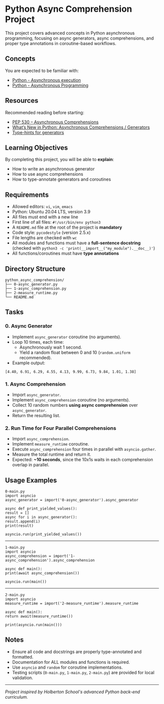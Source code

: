 # Python Async Comprehension Project

This project covers advanced concepts in Python asynchronous programming, focusing on async generators, async comprehensions, and proper type annotations in coroutine-based workflows.

## Concepts

You are expected to be familiar with:
- [Python - Asynchronous execution](https://intranet.hbtn.io/concepts/1173)
- [Python - Asynchronous Programming](https://intranet.hbtn.io/concepts/1174)

## Resources

Recommended reading before starting:
- [PEP 530 – Asynchronous Comprehensions](https://intranet.hbtn.io/rltoken/UFCR8qW3nHmEDZZaHqXL7Q)
- [What’s New in Python: Asynchronous Comprehensions / Generators](https://intranet.hbtn.io/rltoken/PAGwxZUyVGBR8EMFGGNnGg)
- [Type-hints for generators](https://intranet.hbtn.io/rltoken/SAxOMI925qJrJVGmZ0JBNw)

## Learning Objectives

By completing this project, you will be able to **explain**:
- How to write an asynchronous generator
- How to use async comprehensions
- How to type-annotate generators and coroutines

## Requirements

- Allowed editors: `vi`, `vim`, `emacs`
- Python: Ubuntu 20.04 LTS, version 3.9
- All files must end with a new line
- First line of all files: `#!/usr/bin/env python3`
- A `README.md` file at the root of the project is **mandatory**
- Code style: `pycodestyle` (version 2.5.x)
- File lengths are checked with `wc`
- All modules and functions must have a **full-sentence docstring** (checked with `python3 -c 'print(__import__("my_module").__doc__)'`)
- All functions/coroutines must have **type annotations**

## Directory Structure

```
python_async_comprehension/
├── 0-async_generator.py
├── 1-async_comprehension.py
├── 2-measure_runtime.py
└── README.md
```

## Tasks

### 0. Async Generator

- Implement `async_generator` coroutine (no arguments).
- Loop 10 times, each time:
    - Asynchronously wait 1 second.
    - Yield a random float between 0 and 10 (`random.uniform` recommended).
- Example output:
```
[4.40, 6.91, 6.29, 4.55, 4.13, 9.99, 6.73, 9.84, 1.01, 1.38]
```

### 1. Async Comprehension

- Import `async_generator`.
- Implement `async_comprehension` coroutine (no arguments).
- Collect 10 random numbers **using async comprehension** over `async_generator`.
- Return the resulting list.

### 2. Run Time for Four Parallel Comprehensions

- Import `async_comprehension`.
- Implement `measure_runtime` coroutine.
- Execute `async_comprehension` four times in parallel with `asyncio.gather`.
- Measure the total runtime and return it.
- Expected: **~10 seconds**, since the 10x1s waits in each comprehension overlap in parallel.

## Usage Examples

```
0-main.py
import asyncio
async_generator = import('0-async_generator').async_generator

async def print_yielded_values():
result = []
async for i in async_generator():
result.append(i)
print(result)

asyncio.run(print_yielded_values())
```
---
```
1-main.py
import asyncio
async_comprehension = import('1-async_comprehension').async_comprehension

async def main():
print(await async_comprehension())

asyncio.run(main())
```
---
```
2-main.py
import asyncio
measure_runtime = import('2-measure_runtime').measure_runtime

async def main():
return await(measure_runtime())

print(asyncio.run(main()))
```

## Notes

- Ensure all code and docstrings are properly type-annotated and formatted.
- Documentation for ALL modules and functions is required.
- Use `asyncio` and `random` for coroutine implementations.
- Testing scripts (`0-main.py`, `1-main.py`, `2-main.py`) are provided for local validation.

---

*Project inspired by Holberton School's advanced Python back-end curriculum.*
